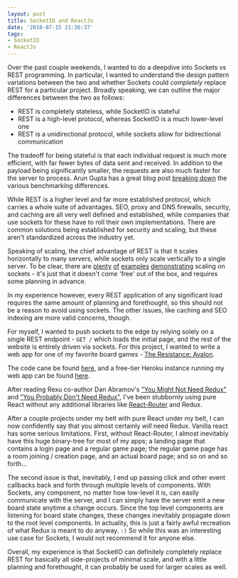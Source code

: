 ```yaml
---
layout: post
title: SocketIO and ReactJs
date: '2018-07-15 21:36:37'
tags:
- SocketIO
- ReactJs
---
```


Over the past couple weekends, I wanted to do a deepdive into Sockets vs REST programming. In particular, I wanted to understand the design pattern variations between the two and whether Sockets could _completely_ replace REST for a particular project. Broadly speaking, we can outline the major differences between the two as follows:

* REST is completely stateless, while SocketIO is stateful
* REST is a high-level protocol, whereas SocketIO is a much lower-level one
* REST is a unidirectional protocol, while sockets allow for bidirectional communication

The tradeoff for being stateful is that each individual request is much more efficient, with far fewer bytes of data sent and received. In addition to the payload being significantly smaller, the requests are also much faster for the server to process. Arun Gupta has a great blog post [breaking down](http://blog.arungupta.me/rest-vs-websocket-comparison-benchmarks/) the various benchmarking differences.

While REST is a higher level and far more established protocol, which carries a whole suite of advantages. SEO, proxy and DNS firewalls, security, and caching are all very well defined and established, while companies that use sockets for these have to roll their own implementations. There are common solutions being established for security and scaling, but these aren't standardized across the industry yet.

Speaking of scaling, the chief advantage of REST is that it scales horizontally to many servers, while sockets only scale vertically to a single server. To be clear, there are [plenty](https://medium.com/containers-on-aws/scaling-a-realtime-chat-app-on-aws-using-socket-io-redis-and-aws-fargate-4ed63fb1b681) [of](https://hackernoon.com/scaling-websockets-9a31497af051) [examples](https://goldfirestudios.com/blog/136/Horizontally-Scaling-Node.js-and-WebSockets-with-Redis) [demonstrating](https://blog.jayway.com/2015/04/13/600k-concurrent-websocket-connections-on-aws-using-node-js/) scaling on sockets - it's just that it doesn't come 'free' out of the box, and requires some planning in advance.

In my experience however, every REST application of any significant load requires the same amount of planning and forethought, so this should not be a reason to avoid using sockets. The other issues, like caching and SEO indexing are more valid concerns, though.

For myself, I wanted to push sockets to the edge by relying solely on a single REST endpoint - `GET /` which loads the initial page, and the rest of the website is entirely driven via sockets. For this project, I wanted to write a web app for one of my favorite board games - [
The Resistance: Avalon](https://boardgamegeek.com/boardgame/128882/resistance-avalon).

The code cane be found [here](https://github.com/hardlyHacking/avalon), and a free-tier Heroku instance running my web app can be found [here](https://sensationnel-croissant-86564.herokuapp.com/).

After reading Rexu co-author Dan Abramov's ["You Might Not Need Redux"](https://medium.com/@dan_abramov/you-might-not-need-redux-be46360cf367) and ["You Probably Don't Need Redux"](https://medium.com/@blairanderson/you-probably-dont-need-redux-1b404204a07f), I've been stubbornly using pure React without any additional libraries like [React-Router](https://github.com/ReactTraining/react-router) and Redux.

After a couple projects under my belt with pure React under my belt, I can now confidently say that you almost certainly _will_ need Redux. Vanilla react has some serious limitations. First, without React-Router, I almost inevitably have this huge binary-tree for most of my apps; a landing page that contains a login page and a regular game page; the regular game page has a room joining / creation page, and an actual board page; and so on and so forth...

The second issue is that, inevitably, I end up passing click and other event callbacks back and forth through multiple levels of components. With Sockets, any component, no matter how low-level it is, can easily communicate with the server, and I can simply have the server emit a new board state anytime a change occurs. Since the top level components are listening for board state changes, these changes inevitably propagate down to the root level components. In actuality, this is just a fairly awful recreation of what Redux is meant to do anyway. `:)` So while this was an interesting use case for Sockets, I would not recommend it for anyone else.

Overall, my experience is that SocketIO can definitely completely replace REST for basically all side-projects of minimal scale, and with a little planning and forethought, it can probably be used for larger scales as well.